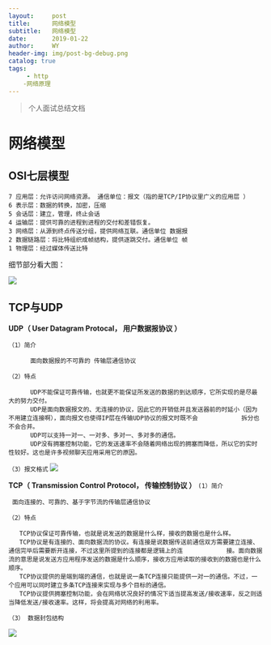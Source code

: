 ```yaml
---
layout:     post
title:      网络模型
subtitle:   网络模型
date:       2019-01-22
author:     WY
header-img: img/post-bg-debug.png
catalog: true
tags:
     - http
    -网络原理
---
```



>个人面试总结文档

# **网络模型**

## OSI七层模型

    7 应用层：允许访问网络资源。 通信单位：报文（指的是TCP/IP协议里广义的应用层 ） 
    6 表示层：数据的转换，加密，压缩  
    5 会话层：建立，管理，终止会话  
    4 运输层：提供可靠的进程到进程的交付和差错恢复。  
    3 网络层：从源到终点传送分组，提供网络互联。通信单位 数据报 
    2 数据链路层：将比特组织成帧结构，提供逐跳交付。通信单位 帧 
    1 物理层：经过媒体传送比特

细节部分看大图：

![](https://lc-gold-cdn.xitu.io/bf5196dacdbdf323e566.jpeg?imageslim)

## TCP与UDP

**UDP（ User Datagram Protocal， 用户数据报协议 ）**

`（1）简介`
          
          面向数据报的不可靠的 传输层通信协议

`（2）特点`
          
          UDP不能保证可靠传输，也就更不能保证所发送的数据的到达顺序，它所实现的是尽最大的努力交付。
          UDP是面向数据报文的、无连接的协议，因此它的开销低并且发送器前的时延小（因为不用建立连接啊），面向报文也使得IP层在传输UDP协议的报文时既不会            拆分也不会合并。
          UDP可以支持一对一、一对多、多对一、多对多的通信。
          UDP没有拥塞控制功能，它的发送速率不会随着网络出现的拥塞而降低，所以它的实时性较好。这也是许多视频聊天应用采用它的原因。

`（3）报文格式`
     ![](http://static.zybuluo.com/lxyzk/bfmo5pfpdp8olbc0bjacyyad/UDP%E5%A4%B4%E9%83%A8%E6%A0%BC%E5%BC%8F.PNG)
     

**TCP（ Transmission Control Protocol， 传输控制协议  ）**
 `(1）简介`
     
     面向连接的、可靠的、基于字节流的传输层通信协议
     
`（2）特点`
          
       TCP协议保证可靠传输，也就是说发送的数据是什么样，接收的数据也是什么样。
       TCP协议是有连接的、面向数据流的协议。有连接是说数据传送前通信双方需要建立连接、通信完毕后需要断开连接，不过这里所提到的连接都是逻辑上的连            接。面向数据流的意思是说发送方应用程序发送的数据是什么顺序，接收方应用读取的接收到的数据也是什么顺序。
       TCP协议提供的是端到端的通信，也就是说一条TCP连接只能提供一对一的通信。不过，一个应用可以同时建立多条TCP连接来实现与多个目标的通信。
       TCP协议提供拥塞控制功能，会在网络状况良好的情况下适当提高发送/接收速率，反之则适当降低发送/接收速率。这样，将会提高对网络的利用率。
`（3） 数据封包结构`
    
   ![](http://static.zybuluo.com/lxyzk/d4hc6uj75kixb0yq1odxc35b/TCP%E6%95%B0%E6%8D%AE%E5%8C%85%E6%A0%BC%E5%BC%8F.PNG)
     









